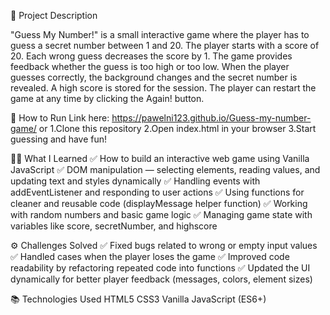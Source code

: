 📌 Project Description

"Guess My Number!" is a small interactive game where the player has to guess a secret number between 1 and 20.
The player starts with a score of 20.
Each wrong guess decreases the score by 1.
The game provides feedback whether the guess is too high or too low.
When the player guesses correctly, the background changes and the secret number is revealed.
A high score is stored for the session.
The player can restart the game at any time by clicking the Again! button.

🚀 How to Run
Link here:  https://pawelni123.github.io/Guess-my-number-game/
or 1.Clone this repository 2.Open index.html in your browser 3.Start guessing and have fun!


🧑‍💻 What I Learned
✅ How to build an interactive web game using Vanilla JavaScript
✅ DOM manipulation — selecting elements, reading values, and updating text and styles dynamically
✅ Handling events with addEventListener and responding to user actions
✅ Using functions for cleaner and reusable code (displayMessage helper function)
✅ Working with random numbers and basic game logic
✅ Managing game state with variables like score, secretNumber, and highscore

⚙️ Challenges Solved
✅ Fixed bugs related to wrong or empty input values
✅ Handled cases when the player loses the game
✅ Improved code readability by refactoring repeated code into functions
✅ Updated the UI dynamically for better player feedback (messages, colors, element sizes)




📚 Technologies Used
HTML5
CSS3
Vanilla JavaScript (ES6+)
